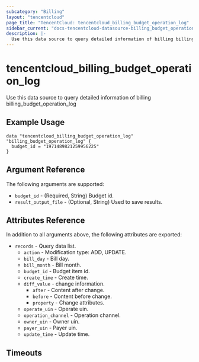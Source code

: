 ```yaml
---
subcategory: "Billing"
layout: "tencentcloud"
page_title: "TencentCloud: tencentcloud_billing_budget_operation_log"
sidebar_current: "docs-tencentcloud-datasource-billing_budget_operation_log"
description: |-
  Use this data source to query detailed information of billing billing_budget_operation_log
---
```


# tencentcloud_billing_budget_operation_log

Use this data source to query detailed information of billing billing_budget_operation_log

## Example Usage

```hcl
data "tencentcloud_billing_budget_operation_log" "billing_budget_operation_log" {
  budget_id = "1971489821259956225"
}
```

## Argument Reference

The following arguments are supported:

* `budget_id` - (Required, String) Budget id.
* `result_output_file` - (Optional, String) Used to save results.

## Attributes Reference

In addition to all arguments above, the following attributes are exported:

* `records` - Query data list.
  * `action` - Modification type: ADD, UPDATE.
  * `bill_day` - Bill day.
  * `bill_month` - Bill month.
  * `budget_id` - Budget item id.
  * `create_time` - Create time.
  * `diff_value` - change information.
    * `after` - Content after change.
    * `before` - Content before change.
    * `property` - Change attributes.
  * `operate_uin` - Operate uin.
  * `operation_channel` - Operation channel.
  * `owner_uin` - Owner uin.
  * `payer_uin` - Payer uin.
  * `update_time` - Update time.


## Timeouts

<no value>


